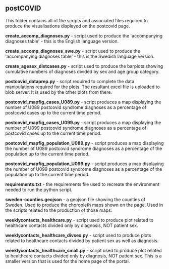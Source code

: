 ## postCOVID

This folder contains all of the scripts and associated files required to produce the visualisations displayed on the postcovid page.

**create_accomp_diagnoses.py** - script used to produce the 'accompanying diagnoses table' - this is the English language version.

**create_accomp_diagnoses_swe.py** - script used to produce the 'accompanying diagnoses table' - this is the Swedish language version.

**create_agesex_distcases.py** - script used to produce the barplots showing cumulative numbers of diagnoses divided by sex and age group category.

**postcovid_dataprep.py** - script required to complete the data manipulations required for the plots. The resultant excel file is uploaded to blob server. It is used by the other plots from there.

**postcovid_mapfig_cases_U089.py** - script produces a map displaying the number of U089 postcovid syndrome diagnoses as a percentage of postcovid cases up to the current time period.

**postcovid_mapfig_cases_U099.py** - script produces a map displaying the number of U099 postcovid syndrome diagnoses as a percentage of postcovid cases up to the current time period.

**postcovid_mapfig_population_U089.py** - script produces a map displaying the number of U089 postcovid syndrome diagnoses as a percentage of the population up to the current time period.

**postcovid_mapfig_population_U099.py** - script produces a map displaying the number of U099 postcovid syndrome diagnoses as a percentage of the population up to the current time period.

**requirements.txt** - the requirements file used to recreate the environment needed to run the python script.

**sweden-counties.geojson** - a geojson file showing the counties of Sweden. Used to produce the choropleth maps shown on the page. Used in the scripts related to the production of those maps.

**weeklycontacts_healthcare.py** - script used to produce plot related to healthcare contacts divided only by diagnosis, NOT patient sex.

**weeklycontacts_healthcare_divsex.py** - script used to produce plots related to healthcare contacts divided by patient sex as well as diagnosis.

**weeklycontacts_healthcare_small.py** - script used to produce plot related to healthcare contacts divided only by diagnosis, NOT patient sex. This is a smaller version that is used for the home page of the portal.
